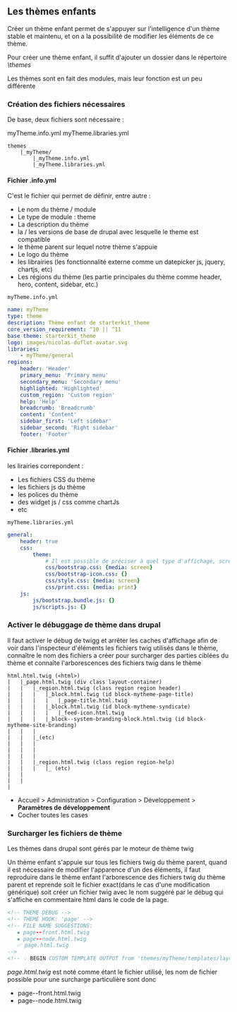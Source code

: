 ## Les thèmes enfants

Créer un thème enfant permet de s'appuyer sur l'intelligence d'un thème stable et maintenu, et on a la possibilité de modifier les éléments de ce thème.

Pour créer une thème enfant, il suffit d'ajouter un dossier dans le répertoire *\themes*

Les thèmes sont en fait des modules, mais leur fonction est un peu différente

### Création des fichiers nécessaires

De base, deux fichiers sont nécessaire : 

myTheme.info.yml
myTheme.libraries.yml

```
themes
    |_myTheme/
        |_myTheme.info.yml
        |_myTheme.libraries.yml

```

#### Fichier .info.yml

C'est le fichier qui permet de définir, entre autre :
* Le nom du thème / module
* Le type de module : theme
* La description du thème
* la / les versions de base de drupal avec lesquelle le theme est compatible
* le thème parent sur lequel notre thème s'appuie
* Le logo du thème
* les librairies (les fonctionnalité externe comme un datepicker js, jquery, chartjs, etc)
* Les régions du thème (les partie principales du thème comme header, hero, content, sidebar, etc.)

```myTheme.info.yml```

```yml
name: myTheme
type: theme
description: Thème enfant de starterkit_theme
core_version_requirement: ^10 || ^11
base theme: starterkit_theme
logo: images/nicolas-duflot-avatar.svg
libraries:
    - myTheme/general
regions:
    header: 'Header'
    primary_menu: 'Primary menu'
    secondary_menu: 'Secondary menu'
    highlighted: 'Highlighted'
    custom_region: 'Custom region'
    help: 'Help'
    breadcrumb: 'Breadcrumb'
    content: 'Content'
    sidebar_first: 'Left sidebar'
    sidebar_second: 'Right sidebar'
    footer: 'Footer'
```

#### Fichier .libraries.yml

les lirairies correpondent :
* Les fichiers CSS du thème
* les fichiers js du thème
* les polices du thème
* des widget js / css comme chartJs
* etc

```myTheme.libraries.yml```

```yml
general: 
    header: true
    css:
        theme:
            # Il est possible de préciser à quel type d'affichage, screen ou print par exemple, sera utilisé la bibliothèque nommé
            css/bootstrap.css: {media: screen}
            css/bootstrap-icon.css: {}
            css/style.css: {media: screen}
            css/print.css: {media: print}
    js:
        js/bootstrap.bundle.js: {}
        js/scripts.js: {}
```
### Activer le débuggage de thème dans drupal

Il faut activer le débug de twigg et arrêter les caches d'affichage afin de voir dans l'inspecteur d'éléments les fichiers twig utilisés dans le thème, connaître le nom des fichiers a créer pour surcharger des parties ciblées du thème et connaîte l'arborescences des fichiers twig dans le thème

```
html.html.twig (<html>)
|   |_page.html.twig (div class layout-container)
|   |   |_region.html.twig (class region region header)
|   |   |   |_block.html.twig (id block-mytheme-page-title)
|   |   |   |   |_page-title.html.twig 
|   |   |   |_block.html.twig (id block-mytheme-syndicate)
|   |   |   |   |_feed-icon.html.twig
|   |   |   |_block--system-branding-block.html.twig (id block-mytheme-site-branding)
|   |   |
|   |   |_(etc)
|   |   |
|   |   |
|   |   |
|   |   |_region.html.twig (class region region-help)
|   |   |   |_ (etc)
|   |
|   |   
|

```

* Accueil > Administration > Configuration > Développement >
**Paramètres de développement**
* Cocher toutes les cases

### Surcharger les fichiers de thème

Les thèmes dans drupal sont gérés par le moteur de thème twig

Un thème enfant s'appuie sur tous les fichiers twig du thème parent, quand il est nécessaire de modifier l'apparence d'un des éléments, il faut reproduire dans le thème enfant l'arborescence des fichiers twig du thème parent et reprende soit le fichier exact(dans le cas d'une modification générique) soit créer un fichier twig avec le nom suggéré par le débug qui s'affiche en commentaire html dans le code de la page.

``` html
<!-- THEME DEBUG -->
<!-- THEME HOOK: 'page' -->
<!-- FILE NAME SUGGESTIONS:
   ▪️ page--front.html.twig
   ▪️ page--node.html.twig
   ✅ page.html.twig
-->
<!-- 💡 BEGIN CUSTOM TEMPLATE OUTPUT from 'themes/myTheme/templates/layout/page.html.twig' -->
```

*page.html.twig* est noté comme étant le fichier utilisé, les nom de fichier possible pour une surcharge particulière sont donc 
* page--front.html.twig
* page--node.html.twig

